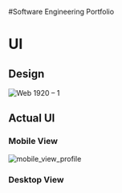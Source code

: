#Software Engineering Portfolio

# UI

## Design 
![Web 1920 – 1](https://user-images.githubusercontent.com/58280353/119933708-78766c00-bf39-11eb-803e-e62c941fd4e2.png)

## Actual UI
### Mobile View
![mobile_view_profile](https://user-images.githubusercontent.com/58280353/125136198-30fa0880-e0bf-11eb-869e-071851cc5e10.png)

### Desktop View


